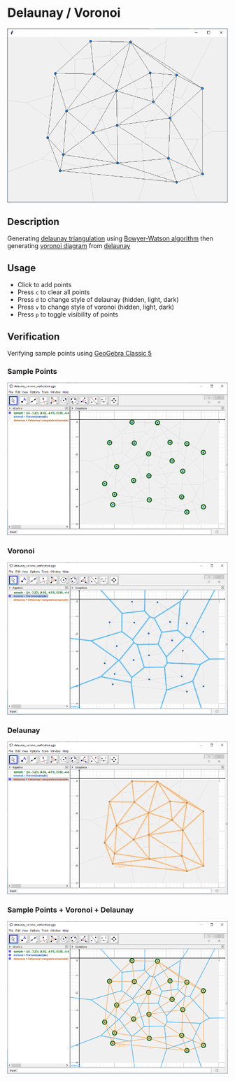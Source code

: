 # Delaunay / Voronoi

![example](images/example.png "example")

## Description

Generating [delaunay triangulation](https://en.wikipedia.org/wiki/Delaunay_triangulation) using [Bowyer-Watson algorithm](https://en.wikipedia.org/wiki/Bowyer%E2%80%93Watson_algorithm) then generating [voronoi diagram](https://en.wikipedia.org/wiki/Voronoi_diagram) from [delaunay](https://en.wikipedia.org/wiki/Delaunay_triangulation#Relationship_with_the_Voronoi_diagram)

## Usage

* Click to add points
* Press `c` to clear all points
* Press `d` to change style of delaunay (hidden, light, dark)
* Press `v` to change style of voronoi (hidden, light, dark)
* Press `p` to toggle visibility of points

## Verification

Verifying sample points using [GeoGebra Classic 5](https://www.geogebra.org/download)

### Sample Points

![geogebra_sample_points_list](images/geogebra_sample_points_list.png "geogebra_sample_points_list")

### Voronoi

![geogebra_voronoi_diagram](images/geogebra_voronoi_diagram.png "geogebra_voronoi_diagram")

### Delaunay

![geogebra_delaunay_diagram](images/geogebra_delaunay_diagram.png "geogebra_delaunay_diagram")

### Sample Points + Voronoi + Delaunay

![geogebra_all](images/geogebra_all.png "geogebra_all")